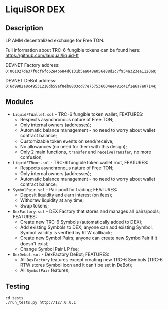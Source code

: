 # LiquiSOR DEX

## Description
LP AMM decentralized exchange for Free TON.

Full information about TRC-6 fungible tokens can be found here: https://github.com/laugual/liquid-ft

DEVNET Factory address: `0:001027da37f0cf6fc62e4b684d6131b5ea048e056e88d2c7f954a323ea112069`;

DEVNET DeBot   address: `0:6d9982a8c49531218db59af8eb8803cd77e757536004ee481c41f1e6a7e07144`;

## Modules
* `LiquidFTWallet.sol` - TRC-6 fungible token wallet, FEATURES:
    * Respects asynchronous nature of Free TON;
    * Only internal owners (addresses);
    * Automatic balance management - no need to worry about wallet contract balance;
    * Customizable token events on send/receive;
    * No allowances (no need for them with this design);
    * Only 2 main functions, `transfer` and `receiveTransfer`, no more confusion;
* `LiquidFTRoot.sol` - TRC-6 fungible token wallet root, FEATURES:
    * Respects asynchronous nature of Free TON;
    * Only internal owners (addresses);
    * Automatic balance management - no need to worry about wallet contract balance;
* `SymbolPair.sol` - Pair pool for trading; FEATURES:
    * Deposit liquidity and earn interest (on fees);
    * Withdraw liquidity at any time;
    * Swap tokens;
* `DexFactory.sol` - DEX Factory that stores and manages all pairs/pools; FEATURES:
    * Create new TRC-6 Symbols (automatically added to DEX);
    * Add existing Symbols to DEX; anyone can add existing Symbol, Symbol validity is verified by RTW callback;
    * Create new Symbol Pairs; anyone can create new SymbolPair if it doesn't exist;
    * Change Symbol Pair LP fee;
* `DexDebot.sol` - DexFactory DeBot; FEATURES:
    * All `DexFactory` features except creating new TRC-6 Symbols (TRC-6 RTW stores Symbol icon and it can't be set in DeBot);
    * All `SymbolPair` features;

## Testing

```
cd tests
./run_tests.py http://127.0.0.1
```
